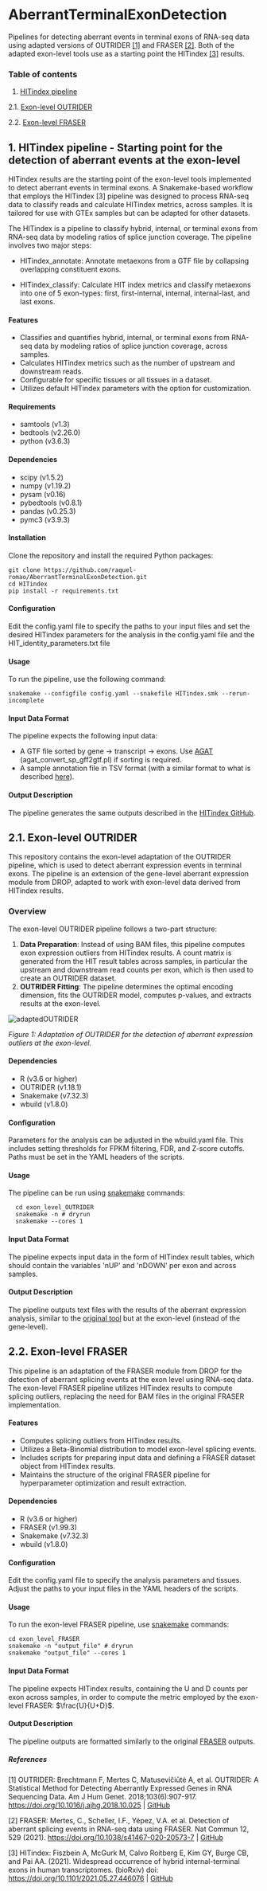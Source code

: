 # AberrantTerminalExonDetection
Pipelines for detecting aberrant events in terminal exons of RNA-seq data using adapted versions of OUTRIDER [[1]](https://github.com/raquel-romao/AberrantTerminalExonDetection/edit/main/README.md#references) and FRASER [[2]](https://github.com/raquel-romao/AberrantTerminalExonDetection/edit/main/README.md#references). Both of the adapted exon-level tools use as a starting point the HITindex [[3]](https://github.com/raquel-romao/AberrantTerminalExonDetection/edit/main/README.md#references) results.

### Table of contents

1. [HITindex pipeline](https://github.com/raquel-romao/AberrantTerminalExonDetection/edit/main/README.md#1-hitindex-pipeline---starting-point-for-the-detection-of-aberrant-events-at-the-exon-level)
   
2.1. [Exon-level OUTRIDER](https://github.com/raquel-romao/AberrantTerminalExonDetection/edit/main/README.md#21-exon-level-outrider)

2.2. [Exon-level FRASER](https://github.com/raquel-romao/AberrantTerminalExonDetection/edit/main/README.md#22-exon-level-fraser) 



## 1. HITindex pipeline - Starting point for the detection of aberrant events at the exon-level

  HITindex results are the starting point of the exon-level tools implemented to detect aberrant events in terminal exons. A Snakemake-based workflow that employs the HITindex [3] pipeline was designed to process RNA-seq data to classify reads and calculate HITindex metrics, across samples. It is tailored for use with GTEx samples but can be adapted for other datasets.
  
  The HITindex is a pipeline to classify hybrid, internal, or terminal exons from RNA-seq data by modeling ratios of splice junction coverage. The pipeline involves two major steps:
   
  - HITindex_annotate: Annotate metaexons from a GTF file by collapsing overlapping constituent exons.

  - HITindex_classify: Calculate HIT index metrics and classify metaexons into one of 5 exon-types: first, first-internal, internal, internal-last, and last exons.
  
  
  #### Features
  - Classifies and quantifies hybrid, internal, or terminal exons from RNA-seq data by modeling ratios of splice junction coverage, across samples.
  - Calculates HITindex metrics such as the number of upstream and downstream reads.
  - Configurable for specific tissues or all tissues in a dataset.
  - Utilizes default HITindex parameters with the option for customization.
  
  #### Requirements
  - samtools (v1.3)
  - bedtools (v2.26.0)
  - python (v3.6.3)
  
  #### Dependencies
  - scipy (v1.5.2)
  - numpy (v1.19.2)
  - pysam (v0.16)
  - pybedtools (v0.8.1)
  - pandas (v0.25.3)
  - pymc3 (v3.9.3)
  
  #### Installation
  Clone the repository and install the required Python packages:
  
    git clone https://github.com/raquel-romao/AberrantTerminalExonDetection.git
    cd HITindex
    pip install -r requirements.txt
  
  #### Configuration
  
  Edit the config.yaml file to specify the paths to your input files and set the desired HITindex parameters for the analysis in the config.yaml file and the HIT_identity_parameters.txt file
  
  #### Usage
  
  To run the pipeline, use the following command:
  
    snakemake --configfile config.yaml --snakefile HITindex.smk --rerun-incomplete
  
  
  #### Input Data Format
  
  The pipeline expects the following input data:
  - A GTF file sorted by gene -> transcript -> exons. Use [AGAT](https://github.com/NBISweden/AGAT) (agat_convert_sp_gff2gtf.pl) if sorting is required.
  - A sample annotation file in TSV format (with a similar format to what is described [here](https://gagneurlab-drop.readthedocs.io/en/latest/prepare.html#creating-the-sample-annotation-table)).
  
  #### Output Description
  
  The pipeline generates the same outputs described in the [HITindex GitHub](https://github.com/thepailab/HITindex).


## 2.1. Exon-level OUTRIDER
  
  This repository contains the exon-level adaptation of the OUTRIDER pipeline, which is used to detect aberrant expression events in terminal exons. The pipeline is an extension of the gene-level aberrant expression module from DROP, adapted to work with exon-level data derived from HITindex results.
  
  ### Overview
  
  The exon-level OUTRIDER pipeline follows a two-part structure:
  
  1. **Data Preparation**: Instead of using BAM files, this pipeline computes exon expression outliers from HITindex results. A count matrix is generated from the HIT result tables across samples, in particular the upstream and downstream read counts per exon, which is then used to create an OUTRIDER dataset.
  2. **OUTRIDER Fitting**: The pipeline determines the optimal encoding dimension, fits the OUTRIDER model, computes p-values, and extracts results at the exon-level.
  
  
  ![adaptedOUTRIDER](https://github.com/raquel-romao/AberrantTerminalExonDetection/assets/92799656/ed7d9372-3aa9-4e36-a67d-1c1236757a3d)
  
  *Figure 1: Adaptation of OUTRIDER for the detection of aberrant expression outliers at the exon-level.*
  
  #### Dependencies
  
  - R (v3.6 or higher)
  - OUTRIDER (v1.18.1)
  - Snakemake (v7.32.3)
  - wbuild (v1.8.0)
  
  
  #### Configuration
  
 Parameters for the analysis can be adjusted in the wbuild.yaml file. This includes setting thresholds for FPKM filtering, FDR, and Z-score cutoffs. 
 Paths must be set in the YAML headers of the scripts.
  
  #### Usage
  
  The pipeline can be run using [snakemake](https://snakemake.readthedocs.io/en/stable/) commands:
  
      cd exon_level_OUTRIDER
      snakemake -n # dryrun
      snakemake --cores 1 
    
  #### Input Data Format
  
  The pipeline expects input data in the form of HITindex result tables, which should contain the variables 'nUP' and 'nDOWN' per exon and across samples.
  
  #### Output Description
  
  The pipeline outputs text files with the results of the aberrant expression analysis, similar to the [original tool](https://github.com/gagneurlab/outrider) but at the exon-level (instead of the gene-level).


## 2.2. Exon-level FRASER

This pipeline is an adaptation of the FRASER module from DROP for the detection of aberrant splicing events at the exon level using RNA-seq data. The exon-level FRASER pipeline utilizes HITindex results to compute splicing outliers, replacing the need for BAM files in the original FRASER implementation.

#### Features

- Computes splicing outliers from HITindex results.
- Utilizes a Beta-Binomial distribution to model exon-level splicing events.
- Includes scripts for preparing input data and defining a FRASER dataset object from HITindex results.
- Maintains the structure of the original FRASER pipeline for hyperparameter optimization and result extraction.


#### Dependencies

- R (v3.6 or higher)
- FRASER (v1.99.3)
- Snakemake (v7.32.3)
- wbuild (v1.8.0)

#### Configuration

Edit the config.yaml file to specify the analysis parameters and tissues. Adjust the paths to your input files in the YAML headers of the scripts.

#### Usage

To run the exon-level FRASER pipeline, use [snakemake](https://snakemake.readthedocs.io/en/stable/) commands:

    cd exon_level_FRASER
    snakemake -n "output_file" # dryrun
    snakemake "output_file" --cores 1 
    

#### Input Data Format

The pipeline expects HITindex results, containing the U and D counts per exon across samples, in order to compute the metric employed by the exon-level FRASER: $\frac{U}{U+D}$.

#### Output Description

The pipeline outputs are formatted similarly to the original [FRASER](https://github.com/c-mertes/FRASER) outputs.


##### References
[1] OUTRIDER: Brechtmann F, Mertes C, Matusevičiūtė A, et al. OUTRIDER: A Statistical Method for Detecting Aberrantly Expressed Genes in RNA Sequencing Data. Am J Hum Genet. 2018;103(6):907-917. https://doi.org/10.1016/j.ajhg.2018.10.025 | [GitHub](https://github.com/gagneurlab/drop/tree/master/drop/modules/aberrant-expression-pipeline)

[2] FRASER: Mertes, C., Scheller, I.F., Yépez, V.A. et al. Detection of aberrant splicing events in RNA-seq data using FRASER. Nat Commun 12, 529 (2021). https://doi.org/10.1038/s41467-020-20573-7 | [GitHub](https://github.com/gagneurlab/drop/tree/master/drop/modules/aberrant-splicing-pipeline)

[3] HITindex: Fiszbein A, McGurk M, Calvo Roitberg E, Kim GY, Burge CB, and Pai AA. (2021). Widespread occurrence of hybrid internal-terminal exons in human transcriptomes. (bioRxiv) doi: https://doi.org/10.1101/2021.05.27.446076 | [GitHub](https://github.com/thepailab/HITindex)



